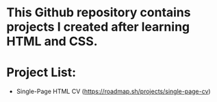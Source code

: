 # This Github repository contains projects I created after learning HTML and CSS.

# Project List:
- Single-Page HTML CV (https://roadmap.sh/projects/single-page-cv)

